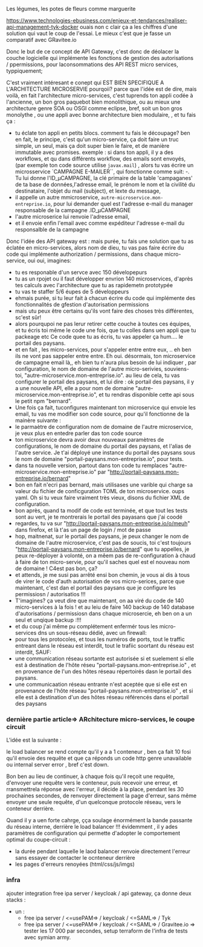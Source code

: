 
Les légumes, les potes de fleurs comme marguerite

https://www.technologies-ebusiness.com/enjeux-et-tendances/realiser-api-management-tyk-docker
ouais non c clair ça a les chiffres d'une solution qui vaut le coup de l'essai.
Le mieux c'est que je fasse un comparatif avec GRavitee.io

Donc le but de ce concept de API Gateway, c'est donc de déolacer la couche logicielle qui implémente les fonctions de gestion des autorisations / ppermissions, pour laconsommations des API REST micro services, typpiquement;

C'est vraiment intéresant e conept qui EST BIEN SPECIFIQUE A L'ARCHITECTURE MICROSERVIE
pourqoii? parce que l'idée est de dire, mais voilà, en fait l'architecture micro-services, c'est tuprends ton appli codée à l'ancienne, un bon gros paquebot bien monolithique, ou au mieux une architecture genre SOA ou OSGI comme eclipse, bref, soit un bon gros monolythe , ou une appli avec bonne architecture bien modulaire, , et tu fais ça :
- tu éclate ton appli en petits blocs. comment tu fais le découpage? ben en fait, le principe, c'est qu'un micro-service, ça doit faire un truc simple, un seul, mais ça doit super bien le faire, et de manière immutable avec promises.
exemple : si dans ton appli, il y a des workflows, et qu dans différents workflow, des emails sont envoyés, (par exemple ton code source utilise `javax.mail`) , alors tu vas écrire un microsservice `CAMPAGNE E-MAILER``, qui fonctionne comme suit:
-. Tu lui donne l'ID_µCAMPAGNE, la clé primaire de la table 'campaganes' de ta base de données,l'adresse email, le prénom le nom et la civilité du destinataire, l'objet du mail (subject), et lexte du message, 
- il appelle  un autre mmicroservice, `autre-microservice.mon-entreprise.io`, pour lui demander quel est l'adresse e-mail du manager responsable de la campagne .ID_µCAMPAGNE
- l'autre microserice lui renvoie l'adresse email,
- et il envoie enfin l'email avec comme expéditeur l'adresse e-mail du responsalble de la campagne



Donc l'idée des API gateway est :
mais purée, tu fais une solution que tu as éclatée en micro-services, alors nom de dieu, tu vas pas faire écrire du code qui implémente authorization / permissions, dans chaque micro-service, oui oui, imagines:
- tu es responable d'un servce avec 150 dévelopepurs
- tu as un rpojet ou il faut développer envrion 140 microservices, d'après tes calculs avec l'architecture que tu as rapidemetn prototypée
- tu vas te staffer 5/6 éupes de 5 développeurs
- ehmais purée, si tu leur fait à chacun écrire du code qui implémente des fonctionnalités de gfestion d'autorisation permissions
- mais utu peux être certains qu'ils vont faire des choses très différentes, sc'est sûr!
- alors pourqupoi ne pas lerur retirer cette couche à toutes ces équipes, et tu écris toi même le code une fois, que tu colles dans uen appli que tu packeage etc Ce code quee tu as écris, tu vas appeler ça hum.... le portail des paysans.
- et en fait , les micro-services, pour s'appeler entre entre eux, .. eh ben ils ne vont pas sappeler entre entre. Eh oui. désormais, ton microservice de campagne email là,, eh bien tu n'aura plus besoin de lui indiquer , par configuration, le nom de domaine de l'autre micro-serivies, souviens-toi, "autre-microservice.mon-entreprise.io". au lieu de cela, tu vas configurer le portail des paysans, et lui dire :
ok portail des paysans, il y a une nouvelle API, elle a pour nom de domaine "autre-microservice.mon-entreprise.io", et tu rendras disponible cette api sous le petit npm "bernard".
- Une fois ça fait, tuconfigures maintenant ton microservice qui envoie les email, tu vas me modifier son code source, pour qu'il fonctionne de la mainère suivante :
- le parmaètre de configuration nom de domaine de l'autre microservice, je veux plus en entedre parler das ton code source
- ton microservice devra avoir deux nouveaux paramètres de configurations,  le nom de domaine du portail des paysans, et l'alias de l'autre service. Je t'ai déployé une instance du portail des paysans sous le nom de domaine  "portail-paysans.mon-entreprise.io", pour tests.
- dans ta nouvelle version, partout dans ton code tu remplaces "autre-microservice.mon-entreprise.io" par  "http://portail-paysans.mon-entreprise.io/bernard" 
- bon en fait n'ecri pas bernard, mais utilisases une varible qui charge sa valeur du fichier de conficguration TOML de ton microservice. oups yaml. Oh si tu veux faire vraiment très vieux, disons du fichier XML de configuration.
- bon après, quand ta modif de code est terminée, et que tout les tests sont au vert, je te montrerais le portail des payasans que j'ai coodé
- regardes, tu  va sur  "http://portail-paysans.mon-entreprise.io/o/meuh" dans firefox, et là t'as un page de login / mot de passe
- hop, maitnenat, sur le portail des paysans, je peux changer le nom de domaine de l'autre microservice, c'est pas de soucis, toi c'est toujours "http://portail-paysans.mon-entreprise.io/bernard" que tu appelles, je peux re-déployer à volonté, on a mêem pas de re-configuration à chaud à faire de ton micro-servie, pour qu'il saches quel est el nouveau nom de domaine !  C4est pas bon, ça?
- et attends, je me susi pas arrêté ensi bon chemin, je vous ai dis à tous de virer le code d'auth autorisation de vos micro-serices, parce que maintenant, c'est dan el portail des paysans que je configure les permissiosn / autorisatios !!!
- T'imagines? ça veut dire que maintenant, on aa viré du code de 140 micro-services  à la fois ! et au leiu de faire 140 backup de 140 database d'autorisations / permissiosn dans chaque microsercie, eh ben on a un seul et unqique backup :!!!
- et du coup j'ai même pu complétement enfermér tous les micro-services dns un sous-réseau dédié, avec un firewall:
- pour tous les protocoles, et tous les numéros de ports,  tout le traffic entreant dans le réseau est interdit, tout le trafiic soortant du réseau est interdit, SAUF:
- une communication réseau sortante est autorisée si et suelement si elle est  à destination de l'hôte réseu "portail-paysans.mon-entreprise.io" , et en provenance de l'un des hôtes réseau répertoirés dasn le portail des paysans.
- une communicaation réseau entrante n'est aceptée que si elle est en provenance de l'hôte réseau "portail-paysans.mon-entreprise.io" , et si elle est à destination d'un des hôtes réseau référencés dans el portail des paysans

### dernière partie article=> ARchitecture micro-services, le coupe circuit

L'idée est la suivante : 

le load balancer se rend compte qu'il y a a 1 conteneur , ben ça fait  10 fosi qu'il envoie des requête et que ça réponds un code http genre unavailable ou internal server error , bref c'est down. 

Bon ben au lieu de continuer, à chaque fois qu'il reçoit une requête, d'envoyer une requête vers le conteneur, puis recevoir une erreur, et rransmettrela réponse avec l'erreur, il décide à la place, pendant les 30 prochaines secondes, de renvoyer directement la page d'erreur, sans même envoyer une seule requête, d'un quelconque protocole réseau, vers le conteneur derrière.

Quand il y a uen forte cahrge, çça soulage énormément la bande passante du réseau interne, derrière le load balancer !!!
évidemment , il y ades paramètres de configuration qui permette d'adopter le comportement optimal du coupe-circuit : 
* la durée pendant laquelle le laod balancer renvoie directement l'erreur sans essayer de contacter le ocnteneur derrière
* les pages d'erreurs renoyées (html/css/js/imgs)

### infra
ajouter integration free ipa server / keycloak / api gateway, ça donne deux stacks :

* un :
  * free ipa server / <=usePAM=> / keycloak / <=SAML=> / Tyk
  * free ipa server / <=usePAM=> / keycloak / <=SAML=> / Gravitee.io => tester les 17 000 par secondes, setup terraform de l'infra de tests avec symian army.
  
